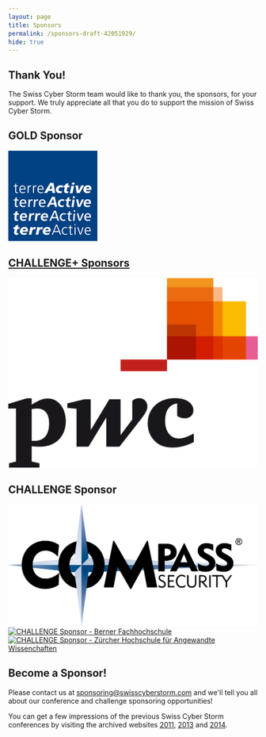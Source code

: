 ```yaml
---
layout: page
title: Sponsors
permalink: /sponsors-draft-42051929/
hide: true
---
```

<h2>Thank You!</h2>
The Swiss Cyber Storm team would like to thank you, the sponsors,
for your support. We truly appreciate all that you do to support
the mission of Swiss Cyber Storm.

<h2>GOLD Sponsor</h2>
<a href="http://www.terreactive.ch/" target="_blank">
<img class="sponsor-img" src="/img/sponsors/Logo_terreActiveAG.jpg" alt="GOLD Sponsor - terreActive AG">

<h2>CHALLENGE+ Sponsors</h2>

<a href="http://www.pwc.ch" target ="_blank">
<img class="sponsor-img" src="/img/sponsors/PwC_farbig_rgb.jpg" alt="CHALLENGE+ Sponsor - PwC Switzerland">
</a>

<h2>CHALLENGE Sponsor</h2>

<a href="http://csnc.ch/" target ="_blank">
<img class="sponsor-img" src="/img/sponsors/compass-L1_4c-o_print_registered_300dpi_trans.png" alt="CHALLENGE Sponsor - Compass Security AG">
</a>

<a href="http://www.bfh.ch/" target ="_blank">
<img class="sponsor-img" src="/img/sponsors/" alt="CHALLENGE Sponsor - Berner Fachhochschule">
</a>

<a href="http://www.zhaw.ch/" target ="_blank">
<img class="sponsor-img" src="/img/sponsors/" alt="CHALLENGE Sponsor - Zürcher Hochschule für Angewandte Wissenchaften">
</a>

<h2>Become a Sponsor!</h2>
Please contact us at 
<a href="mailto:sponsoring@swisscyberstorm.com" target="_blank">sponsoring@swisscyberstorm.com</a>
and we'll tell you all about our conference and challenge sponsoring opportunities!

You can get a few impressions of the previous Swiss Cyber Storm conferences by visiting
the archived websites 
<a href="http://archive.swisscyberstorm.com/" target="_blank">2011</a>,
<a href="http://2013.swisscyberstorm.com/" target="_blank">2013</a> and
<a href="http://2014.swisscyberstorm.com/" target="_blank">2014</a>.
